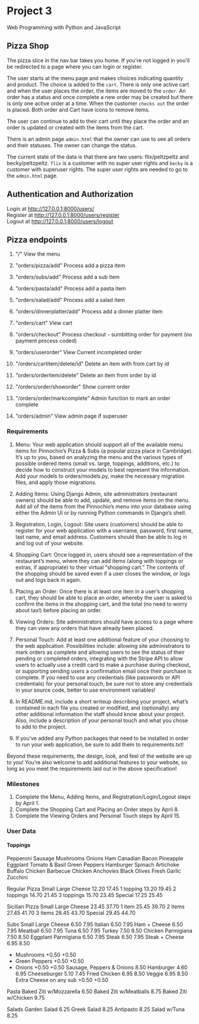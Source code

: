 # Project 3

Web Programming with Python and JavaScript

## Pizza Shop

The pizza slice in the nav bar takes you home. If you're not logged in you'll be redirected to a page where you can login or register.  

The user starts at the menu page and makes choices indicating quantity and product.  The choice is added to the `cart`.  There is only one active cart and when the user places the order, the items are moved to the `order`.  An order has a status and once complete a new order may be created but there is only one active order at a time. When the customer `checks out` the order is placed. Both order and Cart have icons to remove items.   

The user can continue to add to their cart until they place the order and an order is updated or created with the items from the cart.    

There is an admin page `admin.html` that the owner can use to see all orders and their statuses.  The owner can change the status.    

The current state of the data is that there are two users: flix/peltzpeltz and becky/peltzpeltz.  `flix` is a customer with no super user rights and `becky` is a customer with superuser rights. The super user rights are needed to go to the `admin.html` page.  

## Authentication and Authorization
Login at http://127.0.0.1:8000/users/  
Register at http://127.0.0.1:8000/users/register  
Logout at http://127.0.0.1:8000/users/logout  

## Pizza endpoints
1. "/" View the menu  
1. "orders/pizza/add" Process add a pizza item  
1. "orders/subs/add" Process add a sub item  
1. "orders/pasta/add" Process add a pasta item  
1. "orders/salad/add" Process add a salad item  
1. "orders/dinnerplatter/add" Process add a dinner platter item  
1. "orders/cart" View cart  
1. "orders/checkout" Process checkout - sumbitting order for payment (no payment process coded)  
    
1. "orders/userorder" View Current incompleted order   
1. "/orders/cartitem/delete/id" Delete an item with from cart by id  
1. "orders/orderitem/delete" Delete an item from order by id  
1. "/orders/order/showorder" Show current order  
1. "/orders/order/markcomplete" Admin function to mark an order complete  
1. "orders/admin" View admin page if superuser  
  

### Requirements


1. Menu: Your web application should support all of the available menu items for Pinnochio’s Pizza & Subs (a popular pizza place in Cambridge). It’s up to you, based on analyzing the menu and the various types of possible ordered items (small vs. large, toppings, additions, etc.) to decide how to construct your models to best represent the information. Add your models to orders/models.py, make the necessary migration files, and apply those migrations.

2. Adding Items: Using Django Admin, site administrators (restaurant owners) should be able to add, update, and remove items on the menu. Add all of the items from the Pinnochio’s menu into your database using either the Admin UI or by running Python commands in Django’s shell.

3. Registration, Login, Logout: Site users (customers) should be able to register for your web application with a username, password, first name, last name, and email address. Customers should then be able to log in and log out of your website.
4. Shopping Cart: Once logged in, users should see a representation of the restaurant’s menu, where they can add items (along with toppings or extras, if appropriate) to their virtual “shopping cart.” The contents of the shopping should be saved even if a user closes the window, or logs out and logs back in again.
5. Placing an Order: Once there is at least one item in a user’s shopping cart, they should be able to place an order, whereby the user is asked to confirm the items in the shopping cart, and the total (no need to worry about tax!) before placing an order.

4. Viewing Orders: Site administrators should have access to a page where they can view any orders that have already been placed.
 
5. Personal Touch: Add at least one additional feature of your choosing to the web application. Possibilities include: allowing site administrators to mark orders as complete and allowing users to see the status of their pending or completed orders, integrating with the Stripe API to allow users to actually use a credit card to make a purchase during checkout, or supporting sending users a confirmation email once their purchase is complete. If you need to use any credentials (like passwords or API credentials) for your personal touch, be sure not to store any credentials in your source code, better to use environment variables!

6. In README.md, include a short writeup describing your project, what’s contained in each file you created or modified, and (optionally) any other additional information the staff should know about your project. Also, include a description of your personal touch and what you chose to add to the project.

7. If you’ve added any Python packages that need to be installed in order to run your web application, be sure to add them to requirements.txt!

Beyond these requirements, the design, look, and feel of the website are up to you! You’re also welcome to add additional features to your website, so long as you meet the requirements laid out in the above specification!

### Milestones
1. Complete the Menu, Adding Items, and Registration/Login/Logout steps by April 1.
1. Complete the Shopping Cart and Placing an Order steps by April 8.
1. Complete the Viewing Orders and Personal Touch steps by April 15.

### User Data
#### Toppings
Pepperoni
Sausage
Mushrooms
Onions
Ham
Canadian Bacon
Pineapple
Eggplant
Tomato & Basil
Green Peppers
Hamburger
Spinach
Artichoke
Buffalo Chicken
Barbecue Chicken
Anchovies
Black Olives
Fresh Garlic
Zucchini

Regular Pizza
Small	Large
Cheese	12.20	17.45
1 topping	13.20	19.45
2 toppings	14.70	21.45
3 toppings	15.70	23.45
Special	17.25	25.45

Sicilian Pizza
Small	Large
Cheese	23.45	37.70
1 item	25.45	39.70
2 items	27.45	41.70
3 items	28.45	43.70
Special	29.45	44.70

Subs
Small	Large
Cheese	6.50	7.95
Italian	6.50	7.95
Ham + Cheese	6.50	7.95
Meatball	6.50	7.95
Tuna	6.50	7.95
Turkey	7.50	8.50
Chicken Parmigiana	7.50	8.50
Eggplant Parmigiana	6.50	7.95
Steak	6.50	7.95
Steak + Cheese	6.95	8.50
+ Mushrooms	+0.50	+0.50
+ Green Peppers	+0.50	+0.50
+ Onions	+0.50	+0.50
Sausage, Peppers & Onions		8.50
Hamburger	4.60	6.95
Cheeseburger	5.10	7.45
Fried Chicken	6.95	8.50
Veggie	6.95	8.50
Extra Cheese on any sub	+0.50	+0.50

Pasta
Baked Ziti w/Mozzarella	6.50
Baked Ziti w/Meatballs	8.75
Baked Ziti w/Chicken	9.75


Salads
Garden Salad	6.25
Greek Salad	8.25
Antipasto	8.25
Salad w/Tuna	8.25